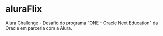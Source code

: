 # aluraFlix
 Alura Challenge - Desafio do programa "ONE - Oracle Next Education" da Oracle em parceria com a Alura.
